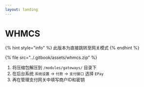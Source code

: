 ```yaml
---
layout: landing
---
```


# WHMCS

{% hint style="info" %}
此版本为直接跳转至网关模式
{% endhint %}

{% file src="../.gitbook/assets/whmcs.zip" %}

1. 将压缩包解压到 `/modules/gateways/` 目录下
2. 在后台系统 `系统设置` -> `付款` -> `支付接口` 选择 `EPay`
3. 再在管理支付网关中填写商户ID和密钥
